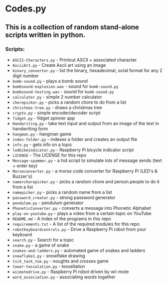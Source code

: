# Codes.py
## This is a collection of random stand-alone scripts written in python.

### Scripts:

- `ASCII-Characters.py` - Printout ASCII + associated character
- `AsciiArt.py` - Create Ascii art using an image
- `binary_convertor.py` - list the binary, hexadecimal, octal format for any 2 digit number
- `bomb-sound.py` - plays a bomb sound
- `bombsound-explosion.wav` - sound for `bomb-sound.py`
- `bombsound-testing.wav` - sound for `bomb-sound.py`
- `calculator.py` - simple 2 number calculator
- `chorepicker.py` - picks a random chore to do from a list
- `christmas-tree.py` - draws a christmas tree
- `crypto.py` - simple encoder/decoder script
- `fidget.py` - fidget spinner app
- `Handwriting.py` - take text input and output from an image of the text in handwriting form
- `hangman.py` - hangman game
- `index-folder.py` - indexes a folder and creates an output file
- `info.py` - gets info on a topic
- `ledbikeindicator.py` - Raspberry Pi bicycle indicator script
- `LICENSE` - The LICENSE for this repo
- `Message-spammer.py` - a hid script to simulate lots of message sends (text + enter key)
- `Morseconverter.py` - a morse code converter for Raspberry Pi (LED's & Buzzer's)
- `name+chorepicker.py` - picks a random chore and person.people to do it from a list
- `namepicker.py` - picks a random name from a list
- `password_creator.py` - strong password generator
- `pendulem.py` - pendulum generator
- `PhoneticConverter.py` - converts a message into Phonetic Alphabet
- `play-on-youtube.py` - plays a video from a certain topic on YouTube
- `README.md` - A Index of the programs in this repo
- `requirements.txt` - A list of the required modules for this repo
- `robotkeyboardcontrols.py` - Drive a Raspberry Pi robot from your keyboard
- `search.py` - Search for a topic
- `snake.py` - a game of snake
- `snakes-and-ladders.py` - automated game of snakes and ladders
- `snowflake1.py` - snowflake drawing
- `tick_tack_toe.py` - noughts and crosses game
- `tower-tessalation.py` - tessellation 
- `wiimotedrive.py` - Raspberry Pi robot driven by wii-mote
- `word_association.py` - associating words together